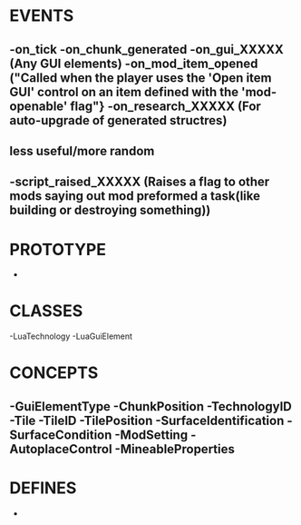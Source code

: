 EVENTS
================
-on_tick
-on_chunk_generated
-on_gui_XXXXX (Any GUI elements)
-on_mod_item_opened	("Called when the player uses the 'Open item GUI' control on an item defined with the 'mod-openable' flag"}
-on_research_XXXXX (For auto-upgrade of generated structres)
-

less useful/more random
--------------------------
-script_raised_XXXXX (Raises a flag to other mods saying out mod preformed a task(like building or destroying something))
-

PROTOTYPE
================
-

CLASSES
================
-LuaTechnology
-LuaGuiElement

CONCEPTS
================
-GuiElementType
-ChunkPosition
-TechnologyID
-Tile
-TileID
-TilePosition
-SurfaceIdentification
-SurfaceCondition
-ModSetting
-AutoplaceControl
-MineableProperties
-
DEFINES
================
-
